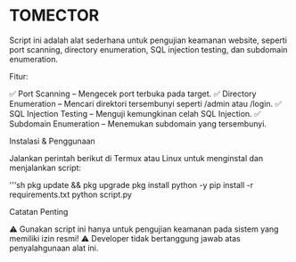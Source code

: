 # TOMECTOR

Script ini adalah alat sederhana untuk pengujian keamanan website, seperti port scanning, directory enumeration, SQL injection testing, dan subdomain enumeration.

Fitur:

✅ Port Scanning – Mengecek port terbuka pada target.
✅ Directory Enumeration – Mencari direktori tersembunyi seperti /admin atau /login.
✅ SQL Injection Testing – Menguji kemungkinan celah SQL Injection.
✅ Subdomain Enumeration – Menemukan subdomain yang tersembunyi.

Instalasi & Penggunaan

Jalankan perintah berikut di Termux atau Linux untuk menginstal dan menjalankan script:

'''sh
pkg update && pkg upgrade
pkg install python -y
pip install -r requirements.txt
python script.py

Catatan Penting

⚠ Gunakan script ini hanya untuk pengujian keamanan pada sistem yang memiliki izin resmi!
⚠ Developer tidak bertanggung jawab atas penyalahgunaan alat ini.
